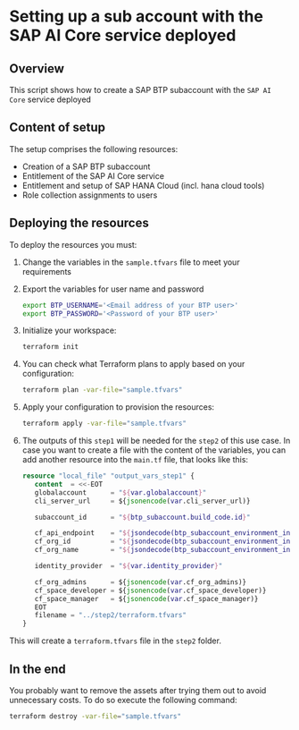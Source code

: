 # Setting up a sub account with the SAP AI Core service deployed

## Overview

This script shows how to create a SAP BTP subaccount with the `SAP AI Core` service deployed

## Content of setup

The setup comprises the following resources:

- Creation of a SAP BTP subaccount
- Entitlement of the SAP AI Core service
- Entitlement and setup of SAP HANA Cloud (incl. hana cloud tools)
- Role collection assignments to users

## Deploying the resources

To deploy the resources you must:

1. Change the variables in the `sample.tfvars` file to meet your requirements


2. Export the variables for user name and password

   ```bash
   export BTP_USERNAME='<Email address of your BTP user>'
   export BTP_PASSWORD='<Password of your BTP user>'
   ```

3. Initialize your workspace:

   ```bash
   terraform init
   ```

4. You can check what Terraform plans to apply based on your configuration:

   ```bash
   terraform plan -var-file="sample.tfvars"
   ```

5. Apply your configuration to provision the resources:

   ```bash
   terraform apply -var-file="sample.tfvars"
   ```

6. The outputs of this `step1` will be needed for the `step2` of this use case. In case you want to create a file with the content of the variables, you can add another resource into the `main.tf` file, that looks like this:

   ```terraform
   resource "local_file" "output_vars_step1" {
      content  = <<-EOT
      globalaccount      = "${var.globalaccount}"
      cli_server_url     = ${jsonencode(var.cli_server_url)}

      subaccount_id      = "${btp_subaccount.build_code.id}"

      cf_api_endpoint    = "${jsondecode(btp_subaccount_environment_instance.cf.labels)["API Endpoint"]}"
      cf_org_id          = "${jsondecode(btp_subaccount_environment_instance.cf.labels)["Org ID"]}"
      cf_org_name        = "${jsondecode(btp_subaccount_environment_instance.cf.labels)["Org Name"]}"

      identity_provider  = "${var.identity_provider}"

      cf_org_admins      = ${jsonencode(var.cf_org_admins)}
      cf_space_developer = ${jsonencode(var.cf_space_developer)}
      cf_space_manager   = ${jsonencode(var.cf_space_manager)}
      EOT
      filename = "../step2/terraform.tfvars"
   }
   ```

This will create a `terraform.tfvars` file in the `step2` folder. 

## In the end

You probably want to remove the assets after trying them out to avoid unnecessary costs. To do so execute the following command:

```bash
terraform destroy -var-file="sample.tfvars"
```

